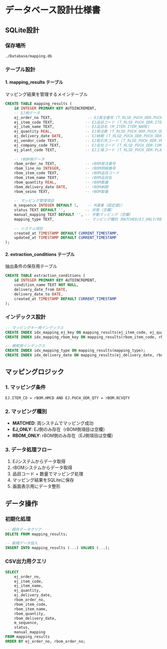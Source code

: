 # データベース設計仕様書

## SQLite設計

### 保存場所
```
./Database/mapping.db
```

### テーブル設計

#### 1. mapping_results テーブル
マッピング結果を管理するメインテーブル

```sql
CREATE TABLE mapping_results (
    id INTEGER PRIMARY KEY AUTOINCREMENT,
    -- EJ側データ
    ej_order_no TEXT,                -- EJ発注番号 (T_RLSD_PUCH_ODR.PUCH_ODR_CD)
    ej_item_code TEXT,              -- EJ品目コード (T_RLSD_PUCH_ODR.ITEM_CD)
    ej_item_name TEXT,              -- EJ品目名 (M_ITEM.ITEM_NAME)
    ej_quantity REAL,               -- EJ発注数 (T_RLSD_PUCH_ODR.PUCH_ODR_QTY)
    ej_delivery_date DATE,          -- EJ納期 (T_RLSD_PUCH_ODR.PUCH_ODR_DLV_DATE)
    ej_vendor_code TEXT,            -- EJ取引先コード (T_RLSD_PUCH_ODR.VEND_CD)
    ej_company_code TEXT,           -- EJ会社コード (T_RLSD_PUCH_ODR.COMPANY_CD)
    ej_plant_code TEXT,             -- EJ工場コード (T_RLSD_PUCH_ODR.PLANT_CD)
    
    -- rBOM側データ
    rbom_order_no TEXT,             -- rBOM発注番号
    rbom_line_no INTEGER,           -- rBOM明細番号
    rbom_item_code TEXT,            -- rBOM品目コード
    rbom_item_name TEXT,            -- rBOM品目名
    rbom_quantity REAL,             -- rBOM数量
    rbom_delivery_date DATE,        -- rBOM納期
    rbom_seino TEXT,                -- rBOM製番
    
    -- マッピング管理項目
    m_sequence INTEGER DEFAULT 1,    -- M連番（固定値1）
    status TEXT DEFAULT '',         -- 状態（空欄）
    manual_mapping TEXT DEFAULT '', -- 手動マッピング（空欄）
    mapping_type TEXT,              -- マッピング種別（MATCHED/EJ_ONLY/RBOM_ONLY）
    
    -- システム項目
    created_at TIMESTAMP DEFAULT CURRENT_TIMESTAMP,
    updated_at TIMESTAMP DEFAULT CURRENT_TIMESTAMP
);
```

#### 2. extraction_conditions テーブル
抽出条件の保存用テーブル

```sql
CREATE TABLE extraction_conditions (
    id INTEGER PRIMARY KEY AUTOINCREMENT,
    condition_name TEXT NOT NULL,
    delivery_date_from DATE,
    delivery_date_to DATE,
    created_at TIMESTAMP DEFAULT CURRENT_TIMESTAMP
);
```

### インデックス設計

```sql
-- マッピングキー用インデックス
CREATE INDEX idx_mapping_ej_key ON mapping_results(ej_item_code, ej_quantity);
CREATE INDEX idx_mapping_rbom_key ON mapping_results(rbom_item_code, rbom_quantity);

-- 検索用インデックス
CREATE INDEX idx_mapping_type ON mapping_results(mapping_type);
CREATE INDEX idx_delivery_date ON mapping_results(ej_delivery_date, rbom_delivery_date);
```

## マッピングロジック

### 1. マッピング条件
```
EJ.ITEM_CD = rBOM.HMCD AND EJ.PUCH_ODR_QTY = rBOM.RCVQTY
```

### 2. マッピング種別
- **MATCHED**: 両システムでマッピング成功
- **EJ_ONLY**: EJ側のみ存在（rBOM側項目は空欄）
- **RBOM_ONLY**: rBOM側のみ存在（EJ側項目は空欄）

### 3. データ処理フロー
1. EJシステムからデータ取得
2. rBOMシステムからデータ取得
3. 品目コード + 数量でマッピング処理
4. マッピング結果をSQLiteに保存
5. 画面表示用にデータ整形

## データ操作

### 初期化処理
```sql
-- 既存データクリア
DELETE FROM mapping_results;

-- 新規データ投入
INSERT INTO mapping_results (...) VALUES (...);
```

### CSV出力用クエリ
```sql
SELECT 
    ej_order_no,
    ej_item_code,
    ej_item_name,
    ej_quantity,
    ej_delivery_date,
    rbom_order_no,
    rbom_item_code,
    rbom_item_name,
    rbom_quantity,
    rbom_delivery_date,
    m_sequence,
    status,
    manual_mapping
FROM mapping_results
ORDER BY ej_order_no, rbom_order_no;
```